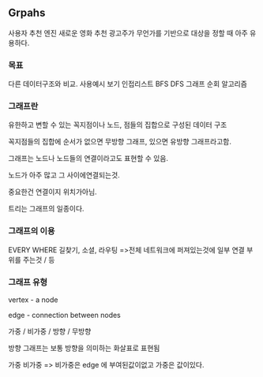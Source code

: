 ## Grpahs

사용자 추천 엔진
새로운 영화 추천
광고주가 무언가를 기반으로 대상을 정할 때 아주 유용하다.

### 목표

다른 데이터구조와 비교.
사용예시 보기
인접리스트
BFS
DFS
그래프 순회 알고리즘

### 그래프란

유한하고 변할 수 있는 꼭지점이나 노드, 점들의 집합으로 구성된 데이터 구조

꼭지점들의 집합에 순서가 없으면 무방향 그래프, 있으면 유방향 그래프라고함.

그래프는 노드나 노드들의 연결이라고도 표현할 수 있음.

노드가 아주 많고 그 사이에연결되는것.

중요한건 연결이지 위치가아님.

트리는 그래프의 일종이다.

### 그래프의 이용

EVERY WHERE
길찾기, 소셜, 라우팅 =>전체 네트워크에 퍼져있는것에 일부 연결 부위를 주는것 / 등

### 그래프 유형

vertex - a node

edge - connection between nodes

가중 / 비가중 / 방향 / 무방향

방향 그래프는 보통 방향을 의미하는 화살표로 표현됨

가중 비가중 => 비가중은 edge 에 부여된값이없고 가중은 값이있다.
